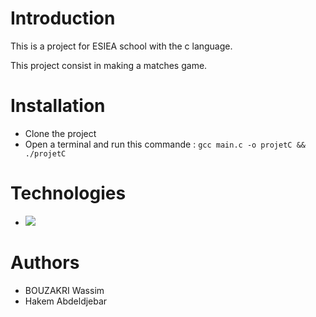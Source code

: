 # Introduction

This is a project for ESIEA school with the c language.

This project consist in making a matches game. 

# Installation

- Clone the project
- Open a terminal and run this commande : ```gcc main.c -o projetC && ./projetC```

# Technologies

- <img src="https://img.shields.io/badge/C-00599C?style=for-the-badge&logo=c&logoColor=white" />

# Authors

- BOUZAKRI Wassim
- Hakem Abdeldjebar
